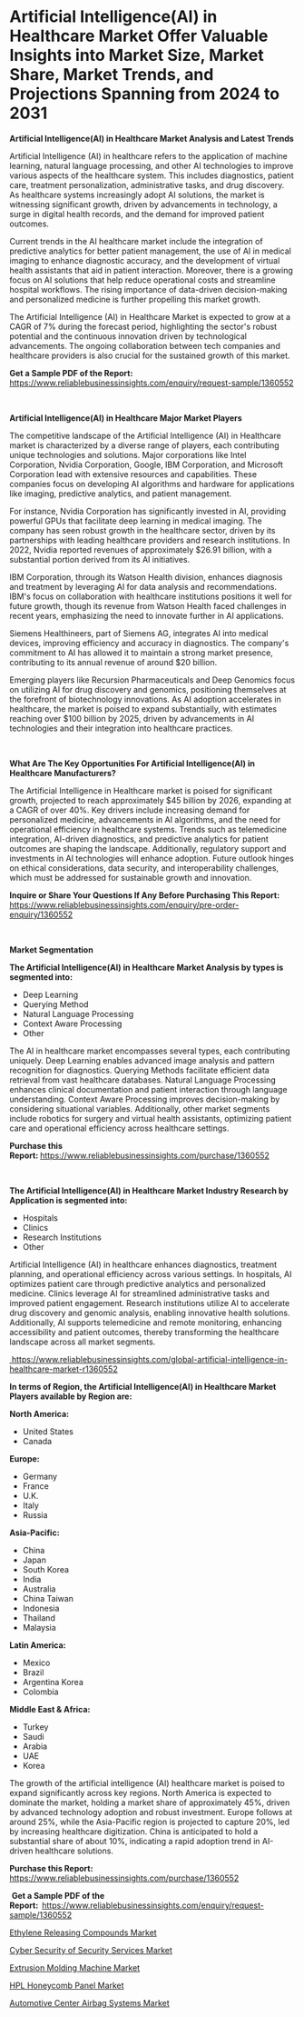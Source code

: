 <p><h1>Artificial Intelligence(AI) in Healthcare Market Offer Valuable Insights into Market Size, Market Share, Market Trends, and Projections Spanning from 2024 to 2031</h1></p><p><strong>Artificial Intelligence(AI) in Healthcare Market Analysis and Latest Trends</strong></p>
<p><p>Artificial Intelligence (AI) in healthcare refers to the application of machine learning, natural language processing, and other AI technologies to improve various aspects of the healthcare system. This includes diagnostics, patient care, treatment personalization, administrative tasks, and drug discovery. As healthcare systems increasingly adopt AI solutions, the market is witnessing significant growth, driven by advancements in technology, a surge in digital health records, and the demand for improved patient outcomes.</p><p>Current trends in the AI healthcare market include the integration of predictive analytics for better patient management, the use of AI in medical imaging to enhance diagnostic accuracy, and the development of virtual health assistants that aid in patient interaction. Moreover, there is a growing focus on AI solutions that help reduce operational costs and streamline hospital workflows. The rising importance of data-driven decision-making and personalized medicine is further propelling this market growth.</p><p>The Artificial Intelligence (AI) in Healthcare Market is expected to grow at a CAGR of 7% during the forecast period, highlighting the sector's robust potential and the continuous innovation driven by technological advancements. The ongoing collaboration between tech companies and healthcare providers is also crucial for the sustained growth of this market.</p></p>
<p><strong>Get a Sample PDF of the Report:&nbsp;</strong> <a href="https://www.reliablebusinessinsights.com/enquiry/request-sample/1360552">https://www.reliablebusinessinsights.com/enquiry/request-sample/1360552</a></p>
<p>&nbsp;</p>
<p><strong>Artificial Intelligence(AI) in Healthcare Major Market Players</strong></p>
<p><p>The competitive landscape of the Artificial Intelligence (AI) in Healthcare market is characterized by a diverse range of players, each contributing unique technologies and solutions. Major corporations like Intel Corporation, Nvidia Corporation, Google, IBM Corporation, and Microsoft Corporation lead with extensive resources and capabilities. These companies focus on developing AI algorithms and hardware for applications like imaging, predictive analytics, and patient management.</p><p>For instance, Nvidia Corporation has significantly invested in AI, providing powerful GPUs that facilitate deep learning in medical imaging. The company has seen robust growth in the healthcare sector, driven by its partnerships with leading healthcare providers and research institutions. In 2022, Nvidia reported revenues of approximately $26.91 billion, with a substantial portion derived from its AI initiatives.</p><p>IBM Corporation, through its Watson Health division, enhances diagnosis and treatment by leveraging AI for data analysis and recommendations. IBM's focus on collaboration with healthcare institutions positions it well for future growth, though its revenue from Watson Health faced challenges in recent years, emphasizing the need to innovate further in AI applications.</p><p>Siemens Healthineers, part of Siemens AG, integrates AI into medical devices, improving efficiency and accuracy in diagnostics. The company's commitment to AI has allowed it to maintain a strong market presence, contributing to its annual revenue of around $20 billion.</p><p>Emerging players like Recursion Pharmaceuticals and Deep Genomics focus on utilizing AI for drug discovery and genomics, positioning themselves at the forefront of biotechnology innovations. As AI adoption accelerates in healthcare, the market is poised to expand substantially, with estimates reaching over $100 billion by 2025, driven by advancements in AI technologies and their integration into healthcare practices.</p></p>
<p>&nbsp;</p>
<p><strong>What Are The Key Opportunities For Artificial Intelligence(AI) in Healthcare Manufacturers?</strong></p>
<p><p>The Artificial Intelligence in Healthcare market is poised for significant growth, projected to reach approximately $45 billion by 2026, expanding at a CAGR of over 40%. Key drivers include increasing demand for personalized medicine, advancements in AI algorithms, and the need for operational efficiency in healthcare systems. Trends such as telemedicine integration, AI-driven diagnostics, and predictive analytics for patient outcomes are shaping the landscape. Additionally, regulatory support and investments in AI technologies will enhance adoption. Future outlook hinges on ethical considerations, data security, and interoperability challenges, which must be addressed for sustainable growth and innovation.</p></p>
<p><strong>Inquire or Share Your Questions If Any Before Purchasing This Report:</strong> <a href="https://www.reliablebusinessinsights.com/enquiry/pre-order-enquiry/1360552">https://www.reliablebusinessinsights.com/enquiry/pre-order-enquiry/1360552</a></p>
<p>&nbsp;</p>
<p><strong>Market Segmentation</strong></p>
<p><strong>The Artificial Intelligence(AI) in Healthcare Market Analysis by types is segmented into:</strong></p>
<p><ul><li>Deep Learning</li><li>Querying Method</li><li>Natural Language Processing</li><li>Context Aware Processing</li><li>Other</li></ul></p>
<p><p>The AI in healthcare market encompasses several types, each contributing uniquely. Deep Learning enables advanced image analysis and pattern recognition for diagnostics. Querying Methods facilitate efficient data retrieval from vast healthcare databases. Natural Language Processing enhances clinical documentation and patient interaction through language understanding. Context Aware Processing improves decision-making by considering situational variables. Additionally, other market segments include robotics for surgery and virtual health assistants, optimizing patient care and operational efficiency across healthcare settings.</p></p>
<p><strong>Purchase this Report:&nbsp;</strong><a href="https://www.reliablebusinessinsights.com/purchase/1360552">https://www.reliablebusinessinsights.com/purchase/1360552</a></p>
<p>&nbsp;</p>
<p><strong>The Artificial Intelligence(AI) in Healthcare Market Industry Research by Application is segmented into:</strong></p>
<p><ul><li>Hospitals</li><li>Clinics</li><li>Research Institutions</li><li>Other</li></ul></p>
<p><p>Artificial Intelligence (AI) in healthcare enhances diagnostics, treatment planning, and operational efficiency across various settings. In hospitals, AI optimizes patient care through predictive analytics and personalized medicine. Clinics leverage AI for streamlined administrative tasks and improved patient engagement. Research institutions utilize AI to accelerate drug discovery and genomic analysis, enabling innovative health solutions. Additionally, AI supports telemedicine and remote monitoring, enhancing accessibility and patient outcomes, thereby transforming the healthcare landscape across all market segments.</p></p>
<p><a href="https://www.reliablebusinessinsights.com/global-artificial-intelligence-in-healthcare-market-r1360552">&nbsp;https://www.reliablebusinessinsights.com/global-artificial-intelligence-in-healthcare-market-r1360552</a></p>
<p><strong>In terms of Region, the Artificial Intelligence(AI) in Healthcare Market Players available by Region are:</strong></p>
<p>
    <p> <strong> North America: </strong>
        <ul>
            <li>United States</li>
            <li>Canada</li>
        </ul>
        </p> 
    <p> <strong> Europe: </strong>
        <ul>
            <li>Germany</li>
            <li>France</li>
            <li>U.K.</li>
            <li>Italy</li>
            <li>Russia</li>
        </ul>
        </p> 
    <p> <strong> Asia-Pacific: </strong>
        <ul>
            <li>China</li>
            <li>Japan</li>
            <li>South Korea</li>
            <li>India</li>
            <li>Australia</li>
            <li>China Taiwan</li>
            <li>Indonesia</li>
            <li>Thailand</li>
            <li>Malaysia</li>
        </ul>
        </p> 
    <p> <strong> Latin America: </strong>
        <ul>
            <li>Mexico</li>
            <li>Brazil</li>
            <li>Argentina Korea</li>
            <li>Colombia</li>
        </ul>
        </p> 
    <p> <strong> Middle East & Africa: </strong>
        <ul>
            <li>Turkey</li>
            <li>Saudi</li>
            <li>Arabia</li>
            <li>UAE</li>
            <li>Korea</li>
        </ul>
    </p>
    </p>
<p><p>The growth of the artificial intelligence (AI) healthcare market is poised to expand significantly across key regions. North America is expected to dominate the market, holding a market share of approximately 45%, driven by advanced technology adoption and robust investment. Europe follows at around 25%, while the Asia-Pacific region is projected to capture 20%, led by increasing healthcare digitization. China is anticipated to hold a substantial share of about 10%, indicating a rapid adoption trend in AI-driven healthcare solutions.</p></p>
<p><strong>Purchase this Report: </strong><a href="https://www.reliablebusinessinsights.com/purchase/1360552">https://www.reliablebusinessinsights.com/purchase/1360552</a></p>
<p>&nbsp;<strong>Get a Sample PDF of the Report:&nbsp;&nbsp;</strong><a href="https://www.reliablebusinessinsights.com/enquiry/request-sample/1360552">https://www.reliablebusinessinsights.com/enquiry/request-sample/1360552</a></p>
<p><strong></strong></p>
<p><p><a href="https://issuu.com/reportprime-2/docs/ethylene-releasing-compounds-market_5b35dfef538e5a">Ethylene Releasing Compounds Market</a></p><p><a href="https://github.com/MatthewHernandez403/Market-Research-Report-List-1/blob/main/cyber-security-of-security-services-market.md">Cyber Security of Security Services Market</a></p><p><a href="https://www.linkedin.com/pulse/extrusion-molding-machine-market-research-report-exploring-em8kc?trackingId=RoVM9hk%2BTY%2BJw31v1epEcw%3D%3D">Extrusion Molding Machine Market</a></p><p><a href="https://issuu.com/reportprime-2/docs/hpl-honeycomb-panel-market-size-203_c0797e570115aa">HPL Honeycomb Panel Market</a></p><p><a href="https://github.com/MoonZANDRA/Market-Research-Report-List-1/blob/main/automotive-center-airbag-systems-market.md">Automotive Center Airbag Systems Market</a></p></p>